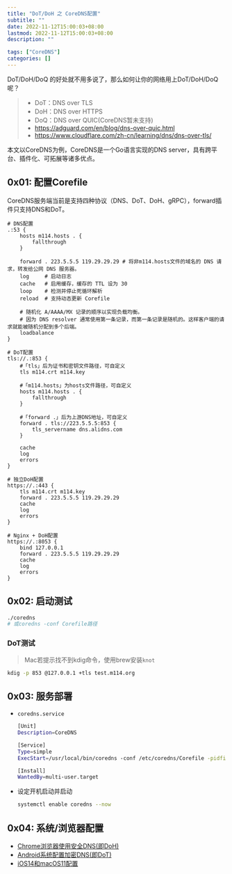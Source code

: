 ```yaml
---
title: "DoT/DoH 之 CoreDNS配置"
subtitle: ""
date: 2022-11-12T15:00:03+08:00
lastmod: 2022-11-12T15:00:03+08:00
description: ""

tags: ["CoreDNS"]
categories: []
---
```


DoT/DoH/DoQ 的好处就不用多说了，那么如何让你的网络用上DoT/DoH/DoQ呢？

> - DoT：DNS over TLS
> - DoH：DNS over HTTPS
> - DoQ：DNS over QUIC(CoreDNS暂未支持)
> - https://adguard.com/en/blog/dns-over-quic.html
> - https://www.cloudflare.com/zh-cn/learning/dns/dns-over-tls/

本文以CoreDNS为例，CoreDNS是一个Go语言实现的DNS server，具有跨平台、插件化、可拓展等诸多优点。

## 0x01: 配置Corefile

CoreDNS服务端当前是支持四种协议（DNS、DoT、DoH、gRPC），forward插件只支持DNS和DoT。

```
# DNS配置
.:53 {
    hosts m114.hosts . {
        fallthrough
    }

    forward . 223.5.5.5 119.29.29.29 # 将非m114.hosts文件的域名的 DNS 请求，转发给公网 DNS 服务器。
    log     # 启动日志
    cache   # 启用缓存，缓存的 TTL 设为 30
    loop    # 检测并停止死循环解析
    reload  # 支持动态更新 Corefile

    # 随机化 A/AAAA/MX 记录的顺序以实现负载均衡。
    # 因为 DNS resolver 通常使用第一条记录，而第一条记录是随机的。这样客户端的请求就能被随机分配到多个后端。
    loadbalance
}

# DoT配置
tls://.:853 {
    #「tls」后为证书和密钥文件路径，可自定义
    tls m114.crt m114.key
    
	#「m114.hosts」为hosts文件路径，可自定义
    hosts m114.hosts . {
        fallthrough 
    }

    #「forward .」后为上游DNS地址，可自定义
    forward . tls://223.5.5.5:853 {
        tls_servername dns.alidns.com
    }

    cache
    log
    errors
}

# 独立DoH配置
https://.:443 {
    tls m114.crt m114.key
    forward . 223.5.5.5 119.29.29.29
    cache
    log
    errors
}

# Nginx + DoH配置
https://.:8053 {
    bind 127.0.0.1
    forward . 223.5.5.5 119.29.29.29
    cache
    log
    errors
}
```

## 0x02: 启动测试

```sh
./coredns
# 或coredns -conf Corefile路径
```

### DoT测试
> Mac若提示找不到kdig命令，使用brew安装`knot`
```sh
kdig -p 853 @127.0.0.1 +tls test.m114.org
```

## 0x03: 服务部署
- `coredns.service`

  ```sh
  [Unit]
  Description=CoreDNS
  
  [Service]
  Type=simple
  ExecStart=/usr/local/bin/coredns -conf /etc/coredns/Corefile -pidfile /var/run/coredns.pid
  
  [Install]
  WantedBy=multi-user.target
  ```

- 设定开机启动并启动

  ```sh
  systemctl enable coredns --now
  ```

## 0x04: 系统/浏览器配置
- [Chrome浏览器使用安全DNS(即DoH)](https://help.aliyun.com/document_detail/176821.html#h2-7fz-y7e-9sm)
- [Android系统配置加密DNS(即DoT)](https://help.aliyun.com/document_detail/176821.html#h2-5dz-2gm-y47)
- [iOS14和macOS11配置](https://help.aliyun.com/document_detail/176821.html#h2-bmo-jy0-zby)
